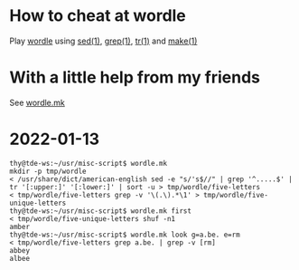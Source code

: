 # How to cheat at wordle

Play [wordle][] using [sed(1)][], [grep(1)][], [tr(1)][] and [make(1)][]

[wordle]:
    https://www.powerlanguage.co.uk/wordle/
    "powerlanguage.co.uk"

[sed(1)]:
    https://man7.org/linux/man-pages/man1/sed.1.html
    "man7.org"

[grep(1)]:
    https://man7.org/linux/man-pages/man1/grep.1.html
    "man7.org"

[tr(1)]:
    https://man7.org/linux/man-pages/man1/tr.1.html
    "man7.org"

[make(1)]:
    https://man7.org/linux/man-pages/man1/make.1.html
    "man7.org"

# With a little help from my friends

See [wordle.mk](wordle.mk)

# 2022-01-13

```console
thy@tde-ws:~/usr/misc-script$ wordle.mk
mkdir -p tmp/wordle
< /usr/share/dict/american-english sed -e "s/'s$//" | grep '^.....$' | tr '[:upper:]' '[:lower:]' | sort -u > tmp/wordle/five-letters
< tmp/wordle/five-letters grep -v '\(.\).*\1' > tmp/wordle/five-unique-letters
thy@tde-ws:~/usr/misc-script$ wordle.mk first
< tmp/wordle/five-unique-letters shuf -n1
amber
thy@tde-ws:~/usr/misc-script$ wordle.mk look g=a.be. e=rm
< tmp/wordle/five-letters grep a.be. | grep -v [rm]
abbey
albee
```

[Local Variables:]::
[indent-tabs-mode: nil]::
[End:]::
